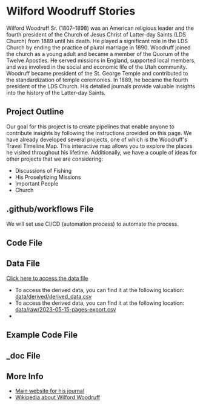 # Wilford Woodruff Stories
Wilford Woodruff Sr. (1807–1898) was an American religious leader and the fourth president of the Church of Jesus Christ of Latter-day Saints (LDS Church) from 1889 until his death. He played a significant role in the LDS Church by ending the practice of plural marriage in 1890. Woodruff joined the church as a young adult and became a member of the Quorum of the Twelve Apostles. He served missions in England, supported local members, and was involved in the social and economic life of the Utah community. Woodruff became president of the St. George Temple and contributed to the standardization of temple ceremonies. In 1889, he became the fourth president of the LDS Church. His detailed journals provide valuable insights into the history of the Latter-day Saints.

## Project Outline
Our goal for this project is to create pipelines that enable anyone to contribute insights by following the instructions provided on this page. We have already developed several projects, one of which is the Woodruff's Travel Timeline Map. This interactive map allows you to explore the places he visited throughout his lifetime. Additionally, we have a couple of ideas for other projects that we are considering:

- Discussions of Fishing
- His Proselytizing Missions
- Important People
- Church


## .github/workflows File
We will set use CI/CD (automation process) to automate the process. 

## Code File

## Data File
[Click here to access the data file](https://github.com/wilfordwoodruff/Public_Stories/tree/main/data)
- To access the derived data, you can find it at the following location: [data/derived/derived_data.csv](data/derived/derived_data.csv)
- To access the derived data, you can find it at the following location: [data/raw/2023-05-15-pages-export.csv](data/raw/2023-05-15-pages-export.csv)
- 
## Example Code File

## _doc File

## More Info
- [Main website for his journal](https://wilfordwoodruffpapers.org/)
- [Wikipedia about Wilford Woodruff](https://en.wikipedia.org/wiki/Wilford_Woodruff)
